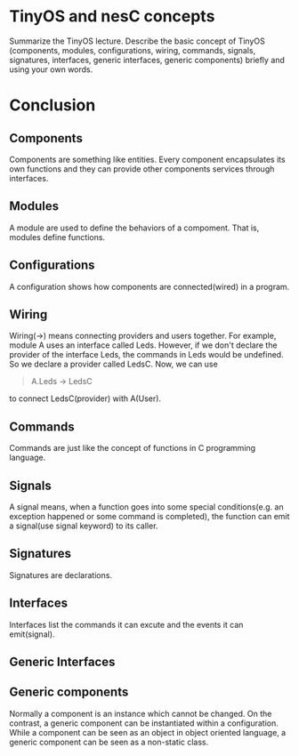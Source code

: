 # TinyOS and nesC concepts
Summarize the TinyOS lecture. Describe the basic concept of TinyOS (components, modules, configurations, wiring, commands, signals, signatures, interfaces, generic interfaces, generic components) briefly and using your own words.

# Conclusion
## Components
Components are something like entities. Every component encapsulates its own functions and they can provide other components services through interfaces. 

## Modules
A module are used to define the behaviors of a compoment. That is, modules define functions. 

## Configurations
A configuration shows how components are connected(wired) in a program.

## Wiring
Wiring(->) means connecting providers and users together. For example, module A uses an interface called Leds. However, if we don't declare the provider of the interface Leds, the commands in Leds would be undefined. So we declare a provider called LedsC. Now, we can use 
> A.Leds -> LedsC

to connect LedsC(provider) with A(User).

## Commands
Commands are just like the concept of functions in C programming language.

## Signals
A signal means, when a function goes into some special conditions(e.g. an exception happened or some command is completed), the function can emit a signal(use signal keyword) to its caller.

## Signatures
Signatures are declarations.

## Interfaces
Interfaces list the commands it can excute and the events it can emit(signal).

## Generic Interfaces

## Generic components
Normally a component is an instance which cannot be changed. On the contrast, a generic component can be instantiated within a configuration. While a component can be seen as an object in object oriented language, a generic component can be seen as a non-static class.

